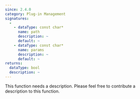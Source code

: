 ```yaml
---
since: 2.4.0
category: Plug-in Management
signatures:
  -
    - dataType: const char*
      name: path
      description: ~
      default: ~
    - dataType: const char*
      name: params
      description: ~
      default: ~
returns:
  dataType: bool
  description: ~
---
```


This function needs a description. Please feel free to contribute a description to this function.
